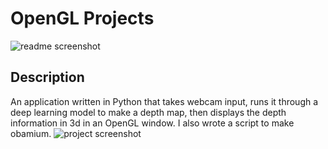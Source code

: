 # OpenGL Projects
![readme screenshot](https://user-images.githubusercontent.com/48658337/125149992-4556f900-e0f1-11eb-9eff-9357437ca723.gif)

## Description
  An application written in Python that takes webcam input, runs it through a deep learning model to make a depth map, then displays the depth information in 3d in an OpenGL window. I also wrote a script to make obamium.
![project screenshot](https://user-images.githubusercontent.com/48658337/172331469-f77bbe33-827f-4d3c-82ce-8f38c6a0c0bd.gif)
